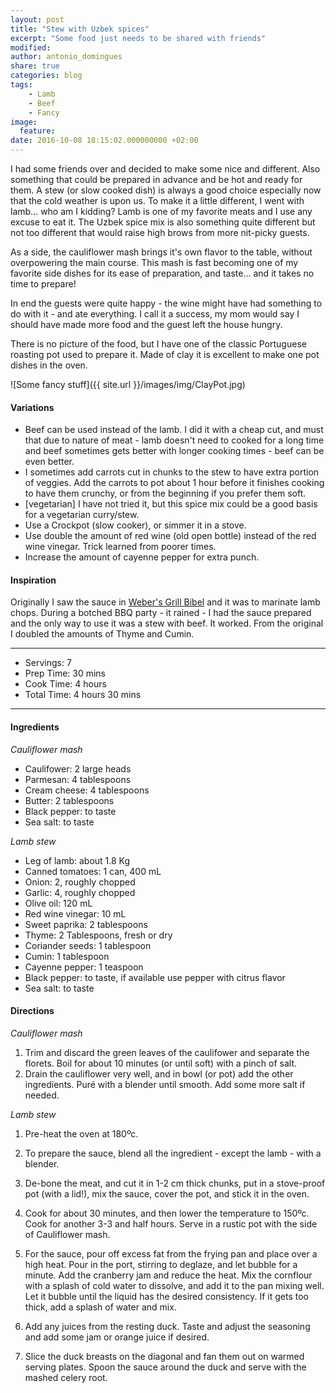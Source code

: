 ```yaml
---
layout: post
title: "Stew with Uzbek spices"
excerpt: "Some food just needs to be shared with friends"
modified:
author: antonio_domingues
share: true
categories: blog
tags:
    - Lamb
    - Beef
    - Fancy
image:
  feature:
date: 2016-10-08 18:15:02.000000000 +02:00
---
```


I had some friends over and decided to make some nice and different. Also something that could be prepared in advance and be hot and ready for them. A stew (or slow cooked dish) is always a good choice especially now that the cold weather is upon us. To make it a little different, I went with lamb... who am I kidding? Lamb is one of my favorite meats and I use any excuse to eat it. The Uzbek spice mix is also something quite different but not too different that would raise high brows from more nit-picky guests.

As a side, the cauliflower mash brings it's own flavor to the table, without overpowering the main course. This mash is fast becoming one of my favorite side dishes for its ease of preparation, and taste... and it takes no time to prepare!

In end the guests were quite happy - the wine might have had something to do with it - and ate everything. I call it a success, my mom would say I should have made more food and the guest left the house hungry.

There is no picture of the food, but I have one of the classic Portuguese roasting pot used to prepare it. Made of clay it is excellent to make one pot dishes in the oven.

![Some fancy stuff]({{ site.url }}/images/img/ClayPot.jpg)


#### Variations

- Beef can be used instead of the lamb. I did it with a cheap cut, and must that due to nature of meat - lamb doesn't need to cooked for a long time and beef sometimes gets better with longer cooking times - beef can be even better.
- I sometimes add carrots cut in chunks to the stew to have extra portion of veggies. Add the carrots to pot about 1 hour before it finishes cooking to have them crunchy, or from the beginning if you prefer them soft. 
- [vegetarian] I have not tried it, but this spice mix could be a good basis for a vegetarian curry/stew. 
- Use a Crockpot (slow cooker), or simmer it in a stove.
- Use double the amount of red wine (old open bottle) instead of the red wine vinegar. Trick learned from poorer times. 
- Increase the amount of cayenne pepper for extra punch.


#### Inspiration

Originally I saw the sauce in [Weber's Grill Bibel](https://www.amazon.de/Webers-Grillbibel-GU-Weber-Grillen/dp/3833818638/) and it was to marinate lamb chops. During a botched BBQ party - it rained - I had the sauce prepared and the only way to use it was a stew with beef. It worked. From the original I doubled the amounts of Thyme and Cumin.  

---

* Servings: 7
* Prep Time:  30 mins
* Cook Time:  4 hours
* Total Time: 4 hours 30 mins

---


#### Ingredients

_Cauliflower mash_

* Caulifower: 2 large heads
* Parmesan: 4 tablespoons
* Cream cheese: 4 tablespoons
* Butter: 2 tablespoons
* Black pepper: to taste
* Sea salt: to taste

_Lamb stew_

* Leg of lamb: about 1.8 Kg
* Canned tomatoes: 1 can, 400 mL
* Onion: 2, roughly chopped
* Garlic: 4, roughly chopped
* Olive oil: 120 mL
* Red wine vinegar: 10 mL
* Sweet paprika: 2 tablespoons
* Thyme: 2 Tablespoons, fresh or dry
* Coriander seeds: 1 tablespoon
* Cumin: 1 tablespoon
* Cayenne pepper: 1 teaspoon
* Black pepper: to taste, if available use pepper with citrus flavor
* Sea salt: to taste


#### Directions

_Cauliflower mash_

1. Trim and discard the green leaves of the caulifower and separate the florets. Boil for about 10 minutes (or until soft) with a pinch of salt.
2. Drain the cauliflower very well, and in bowl (or pot) add the other ingredients. Puré with a blender until smooth. Add some more salt if needed.

_Lamb stew_

1. Pre-heat the oven at 180ºc.

2. To prepare the sauce, blend all the ingredient - except the lamb - with a blender.

3. De-bone the meat, and cut it in 1-2 cm thick chunks, put in a stove-proof pot (with a lid!), mix the sauce, cover the pot, and stick it in the oven.

4. Cook for about 30 minutes, and then lower the temperature to 150ºc. Cook for another 3-3 and half hours. Serve in a rustic pot with the side of Cauliflower mash.

5. For the sauce, pour off excess fat from the frying pan and place over a high heat. Pour in the port, stirring to deglaze, and let bubble for a minute. Add the cranberry jam and reduce the heat. Mix the cornflour with a splash of cold water to dissolve, and add it to the pan mixing well. Let it bubble until the liquid has the desired consistency. If it gets too thick, add a splash of water and mix.

6. Add any juices from the resting duck. Taste and adjust the seasoning and add some jam or orange juice if desired. 

7. Slice the duck breasts on the diagonal and fan them out on warmed serving plates. Spoon the sauce around the duck and serve with the mashed celery root.
 

